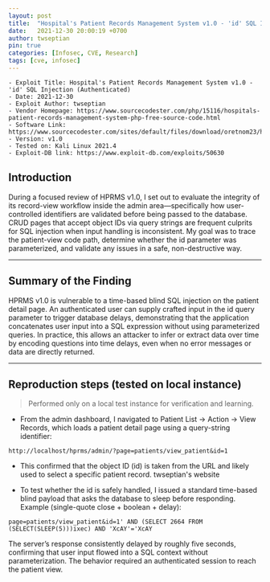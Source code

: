 ```yaml
---
layout: post
title:  "Hospital's Patient Records Management System v1.0 - 'id' SQL Injection (Authenticated)"
date:   2021-12-30 20:00:19 +0700
author: twseptian
pin: true
categories: [Infosec, CVE, Research]
tags: [cve, infosec]
---
```


```
- Exploit Title: Hospital's Patient Records Management System v1.0 - 'id' SQL Injection (Authenticated)
- Date: 2021-12-30
- Exploit Author: twseptian
- Vendor Homepage: https://www.sourcecodester.com/php/15116/hospitals-patient-records-management-system-php-free-source-code.html
- Software Link: https://www.sourcecodester.com/sites/default/files/download/oretnom23/hprms_0.zip
- Version: v1.0
- Tested on: Kali Linux 2021.4
- Exploit-DB link: https://www.exploit-db.com/exploits/50630
```

## Introduction

During a focused review of HPRMS v1.0, I set out to evaluate the integrity of its record-view workflow inside the admin area—specifically how user-controlled identifiers are validated before being passed to the database. CRUD pages that accept object IDs via query strings are frequent culprits for SQL injection when input handling is inconsistent. My goal was to trace the patient-view code path, determine whether the id parameter was parameterized, and validate any issues in a safe, non-destructive way.

---

## Summary of the Finding

HPRMS v1.0 is vulnerable to a time-based blind SQL injection on the patient detail page. An authenticated user can supply crafted input in the id query parameter to trigger database delays, demonstrating that the application concatenates user input into a SQL expression without using parameterized queries. In practice, this allows an attacker to infer or extract data over time by encoding questions into time delays, even when no error messages or data are directly returned.

---


## Reproduction steps (tested on local instance)
> Performed only on a local test instance for verification and learning.

- From the admin dashboard, I navigated to Patient List → Action → View Records, which loads a patient detail page using a query-string identifier:

```text
http://localhost/hprms/admin/?page=patients/view_patient&id=1
```

- This confirmed that the object ID (id) is taken from the URL and likely used to select a specific patient record. 
twseptian's website

- To test whether the id is safely handled, I issued a standard time-based blind payload that asks the database to sleep before responding. Example (single-quote close + boolean + delay):

```text
page=patients/view_patient&id=1' AND (SELECT 2664 FROM (SELECT(SLEEP(5)))ixec) AND 'XcAY'='XcAY
```

The server’s response consistently delayed by roughly five seconds, confirming that user input flowed into a SQL context without parameterization. The behavior required an authenticated session to reach the patient view.
